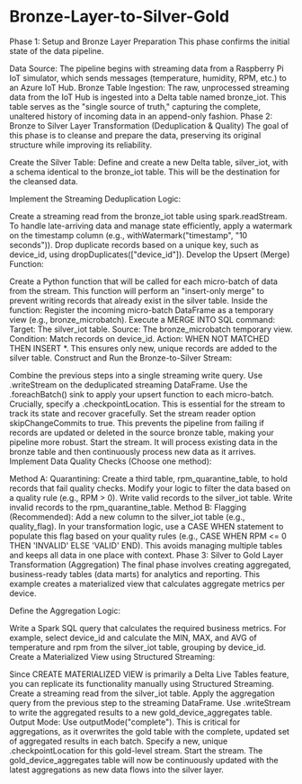 # Bronze-Layer-to-Silver-Gold

Phase 1: Setup and Bronze Layer Preparation
This phase confirms the initial state of the data pipeline.

Data Source: The pipeline begins with streaming data from a Raspberry Pi IoT simulator, which sends messages (temperature, humidity, RPM, etc.) to an Azure IoT Hub.
Bronze Table Ingestion: The raw, unprocessed streaming data from the IoT Hub is ingested into a Delta table named bronze_iot. This table serves as the "single source of truth," capturing the complete, unaltered history of incoming data in an append-only fashion.
Phase 2: Bronze to Silver Layer Transformation (Deduplication & Quality)
The goal of this phase is to cleanse and prepare the data, preserving its original structure while improving its reliability.

Create the Silver Table: Define and create a new Delta table, silver_iot, with a schema identical to the bronze_iot table. This will be the destination for the cleansed data.

Implement the Streaming Deduplication Logic:

Create a streaming read from the bronze_iot table using spark.readStream.
To handle late-arriving data and manage state efficiently, apply a watermark on the timestamp column (e.g., withWatermark("timestamp", "10 seconds")).
Drop duplicate records based on a unique key, such as device_id, using dropDuplicates(["device_id"]).
Develop the Upsert (Merge) Function:

Create a Python function that will be called for each micro-batch of data from the stream. This function will perform an "insert-only merge" to prevent writing records that already exist in the silver table.
Inside the function:
Register the incoming micro-batch DataFrame as a temporary view (e.g., bronze_microbatch).
Execute a MERGE INTO SQL command:
Target: The silver_iot table.
Source: The bronze_microbatch temporary view.
Condition: Match records on device_id.
Action: WHEN NOT MATCHED THEN INSERT *. This ensures only new, unique records are added to the silver table.
Construct and Run the Bronze-to-Silver Stream:

Combine the previous steps into a single streaming write query.
Use .writeStream on the deduplicated streaming DataFrame.
Use the .foreachBatch() sink to apply your upsert function to each micro-batch.
Crucially, specify a .checkpointLocation. This is essential for the stream to track its state and recover gracefully.
Set the stream reader option skipChangeCommits to true. This prevents the pipeline from failing if records are updated or deleted in the source bronze table, making your pipeline more robust.
Start the stream. It will process existing data in the bronze table and then continuously process new data as it arrives.
Implement Data Quality Checks (Choose one method):

Method A: Quarantining:
Create a third table, rpm_quarantine_table, to hold records that fail quality checks.
Modify your logic to filter the data based on a quality rule (e.g., RPM > 0).
Write valid records to the silver_iot table.
Write invalid records to the rpm_quarantine_table.
Method B: Flagging (Recommended):
Add a new column to the silver_iot table (e.g., quality_flag).
In your transformation logic, use a CASE WHEN statement to populate this flag based on your quality rules (e.g., CASE WHEN RPM <= 0 THEN 'INVALID' ELSE 'VALID' END). This avoids managing multiple tables and keeps all data in one place with context.
Phase 3: Silver to Gold Layer Transformation (Aggregation)
The final phase involves creating aggregated, business-ready tables (data marts) for analytics and reporting. This example creates a materialized view that calculates aggregate metrics per device.

Define the Aggregation Logic:

Write a Spark SQL query that calculates the required business metrics. For example, select device_id and calculate the MIN, MAX, and AVG of temperature and rpm from the silver_iot table, grouping by device_id.
Create a Materialized View using Structured Streaming:

Since CREATE MATERIALIZED VIEW is primarily a Delta Live Tables feature, you can replicate its functionality manually using Structured Streaming.
Create a streaming read from the silver_iot table.
Apply the aggregation query from the previous step to the streaming DataFrame.
Use .writeStream to write the aggregated results to a new gold_device_aggregates table.
Output Mode: Use outputMode("complete"). This is critical for aggregations, as it overwrites the gold table with the complete, updated set of aggregated results in each batch.
Specify a new, unique .checkpointLocation for this gold-level stream.
Start the stream. The gold_device_aggregates table will now be continuously updated with the latest aggregations as new data flows into the silver layer.
